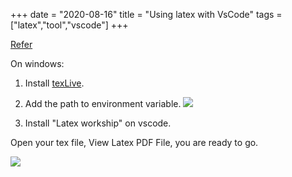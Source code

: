 +++ 
date = "2020-08-16"
title = "Using latex with VsCode"
tags = ["latex","tool","vscode"]
+++

[Refer](https://medium.com/@guillaumeblanchet/using-latex-in-visual-studio-code-on-windows-121032043dad)

On windows:
1. Install [texLive](https://www.tug.org/texlive/acquire-netinstall.html).
2. Add the path to environment variable.
![](https://i.imgur.com/mZL9jlZ.png)

3. Install "Latex workship" on vscode.

Open your tex file, View Latex PDF File, you are ready to go.

![](https://i.imgur.com/jKA7KxD.png)